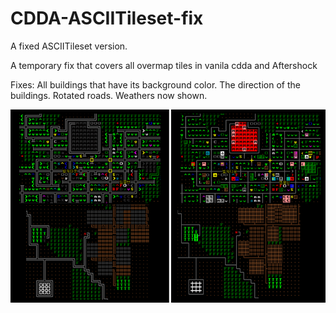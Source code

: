 # CDDA-ASCIITileset-fix
A fixed ASCIITileset version.

A temporary fix that covers all overmap tiles in vanila cdda and Aftershock

Fixes:
All buildings that have its background color.
The direction of the buildings.
Rotated roads.
Weathers now shown.

<img src="png.png">
